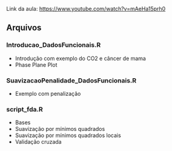 Link da aula:  https://www.youtube.com/watch?v=mAeHa15prh0

## Arquivos

### Introducao_DadosFuncionais.R

  - Introdução com exemplo do CO2 e câncer de mama
  - Phase Plane Plot

### SuavizacaoPenalidade_DadosFuncionais.R

  - Exemplo com penalização

### script_fda.R

  - Bases
  - Suavização por mínimos quadrados 
  - Suavização por mínimos quadrados locais
  - Validação cruzada

